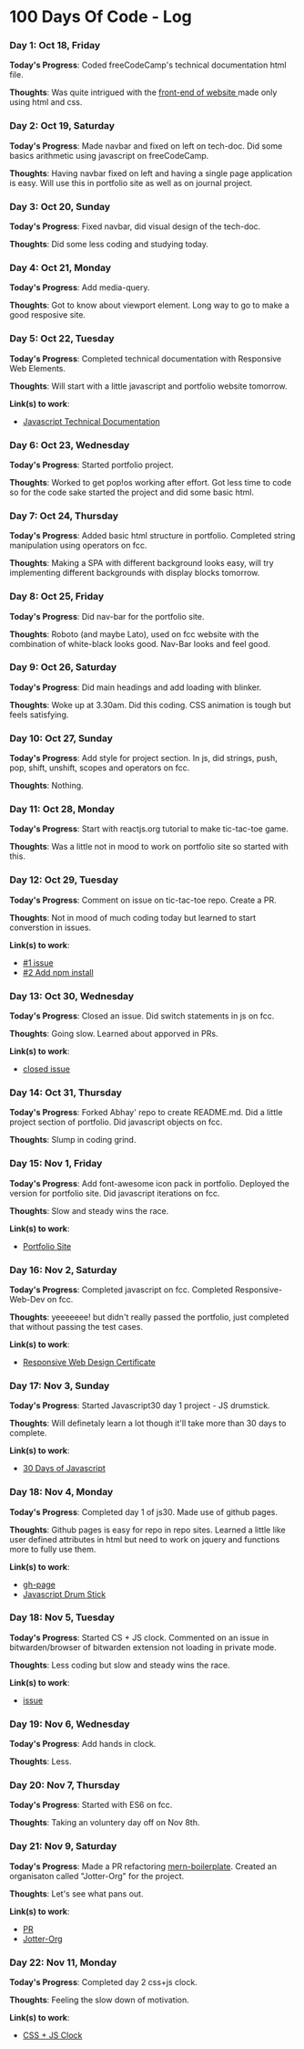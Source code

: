 # 100 Days Of Code - Log

<!--
### Day 0: February 30, 2016 (Example 2)
##### (delete me or comment me out)

**Today's Progress**: Fixed CSS, worked on canvas functionality for the app.

**Thoughts**: I really struggled with CSS, but, overall, I feel like I am slowly getting better at it. Canvas is still new for me, but I managed to figure out some basic functionality.

**Link(s) to work**: [Calculator App](http://www.example.com)

-->

### Day 1: Oct 18, Friday

**Today's Progress**: Coded freeCodeCamp's technical documentation html file.

**Thoughts**: Was quite intrigued with the <a href="https://codepen.io/freeCodeCamp/full/NdrKKL">front-end of website </a> made only using html and css.


### Day 2: Oct 19, Saturday

**Today's Progress**: Made navbar and fixed on left on tech-doc. Did some basics arithmetic using javascript on freeCodeCamp.

**Thoughts**: Having navbar fixed on left and having a single page application is easy. Will use this in portfolio site as well as on journal project.


### Day 3: Oct 20, Sunday

**Today's Progress**: Fixed navbar, did visual design of the tech-doc.

**Thoughts**: Did some less coding and studying today.


### Day 4: Oct 21, Monday

**Today's Progress**: Add media-query.

**Thoughts**: Got to know about viewport element. Long way to go to make a good resposive site.


### Day 5: Oct 22, Tuesday

**Today's Progress**: Completed technical documentation with Responsive Web Elements.

**Thoughts**: Will start with a little javascript and portfolio website tomorrow.

**Link(s) to work**: 
* [Javascript Technical Documentation](https://tech-doc.now.sh/)


### Day 6: Oct 23, Wednesday

**Today's Progress**: Started portfolio project.

**Thoughts**: Worked to get pop!os working after effort. Got less time to code so for the code sake started the project and did some basic html.


### Day 7: Oct 24, Thursday

**Today's Progress**: Added basic html structure in portfolio. Completed string manipulation using operators on fcc.

**Thoughts**: Making a SPA with different background looks easy, will try implementing different backgrounds with display blocks tomorrow.


### Day 8: Oct 25, Friday

**Today's Progress**: Did nav-bar for the portfolio site.

**Thoughts**: Roboto (and maybe Lato), used on fcc website with the combination of white-black looks good. Nav-Bar looks and feel good.


### Day 9: Oct 26, Saturday

**Today's Progress**: Did main headings and add loading with blinker.

**Thoughts**: Woke up at 3.30am. Did this coding. CSS animation is tough but feels satisfying.


### Day 10: Oct 27, Sunday

**Today's Progress**: Add style for project section. In js, did strings, push, pop, shift, unshift, scopes and operators on fcc.

**Thoughts**: Nothing.


### Day 11: Oct 28, Monday

**Today's Progress**: Start with reactjs.org tutorial to make tic-tac-toe game.

**Thoughts**: Was a little not in mood to work on portfolio site so started with this.


### Day 12: Oct 29, Tuesday

**Today's Progress**: Comment on issue on tic-tac-toe repo. Create a PR.

**Thoughts**: Not in mood of much coding today but learned to start converstion in issues.

**Link(s) to work**: 
* [#1 issue](https://github.com/sahilister/tic-tac-toe/issues/1)
* [#2 Add npm install](https://github.com/sahilister/tic-tac-toe/pull/2)


### Day 13: Oct 30, Wednesday

**Today's Progress**: Closed an issue. Did switch statements in js on fcc.

**Thoughts**: Going slow. Learned about apporved in PRs.

**Link(s) to work**: 
* [closed issue](https://github.com/sahilister/tic-tac-toe/issues/1)


### Day 14: Oct 31, Thursday

**Today's Progress**: Forked Abhay' repo to create README.md. Did a little project section of portfolio. Did javascript objects on fcc.

**Thoughts**: Slump in coding grind.


### Day 15: Nov 1, Friday

**Today's Progress**: Add font-awesome icon pack in portfolio. Deployed the version for portfolio site. Did javascript iterations on fcc.

**Thoughts**: Slow and steady wins the race.

**Link(s) to work**: 
* [Portfolio Site](https://sahilister.now.sh/)


### Day 16: Nov 2, Saturday

**Today's Progress**: Completed javascript on fcc. Completed Responsive-Web-Dev on fcc.

**Thoughts**: yeeeeeee! but didn't really passed the portfolio, just completed that without passing the test cases.

**Link(s) to work**: 
* [Responsive Web Design Certificate](https://www.freecodecamp.org/certification/fcc1dafbcc5-1ddb-4f39-b726-ca26768b8198/responsive-web-design)


### Day 17: Nov 3, Sunday

**Today's Progress**: Started Javascript30 day 1 project - JS drumstick.

**Thoughts**: Will definetaly learn a lot though it'll take more than 30 days to complete.

**Link(s) to work**: 
* [30 Days of Javascript](https://javascript30.com/)


### Day 18: Nov 4, Monday

**Today's Progress**: Completed day 1 of js30. Made use of github pages.

**Thoughts**: Github pages is easy for repo in repo sites. Learned a little like user defined attributes in html but need to work on jquery and functions more to fully use them.

**Link(s) to work**: 
* [gh-page](https://sahilister.github.io/30-Days-of-Javascript/)
* [Javascript Drum Stick](https://sahilister.github.io/30-Days-of-Javascript/01%20-%20Javascript%20Drum%20Stick/index.html)


### Day 18: Nov 5, Tuesday

**Today's Progress**: Started CS + JS clock. Commented on an issue in bitwarden/browser of bitwarden extension not loading in private mode.

**Thoughts**: Less coding but slow and steady wins the race. 

**Link(s) to work**: 
* [issue](https://github.com/bitwarden/browser/issues/1050)


### Day 19: Nov 6, Wednesday

**Today's Progress**: Add hands in clock.

**Thoughts**: Less.


### Day 20: Nov 7, Thursday

**Today's Progress**: Started with ES6 on fcc.

**Thoughts**: Taking an voluntery day off on Nov 8th.


### Day 21: Nov 9, Saturday

**Today's Progress**: Made a PR refactoring [mern-boilerplate](https://github.com/Daggron/mern-boilerplate). Created an organisaton called "Jotter-Org" for the project.

**Thoughts**: Let's see what pans out.

**Link(s) to work**: 
* [PR](https://github.com/Daggron/mern-boilerplate/pull/1)
* [Jotter-Org](https://github.com/Jotter-Org)


### Day 22: Nov 11, Monday

**Today's Progress**: Completed day 2 css+js clock.

**Thoughts**: Feeling the slow down of motivation.

**Link(s) to work**: 
* [CSS + JS Clock](https://sahilister.github.io/30-Days-of-Javascript/02%20-%20CSS%20+%20JS%20Clock/)






